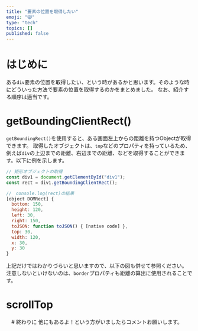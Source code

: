 ```yaml
---
title: "要素の位置を取得したい"
emoji: "😸"
type: "tech"
topics: []
published: false
---
```


# はじめに
ある`div`要素の位置を取得したい、という時があるかと思います。そのような時にどういった方法で要素の位置を取得するのかをまとめました。
なお、紹介する順序は適当です。

# getBoundingClientRect()
`getBoundingRect()`を使用すると、ある画面左上からの距離を持つObjectが取得できます。
取得したオブジェクトは、`top`などのプロパティを持っているため、例えば`div`の上辺までの距離、右辺までの距離、などを取得することができます。以下に例を示します。
```javascript
// 矩形オブジェクトの取得
const div1 = document.getElementById("div1");
const rect = div1.getBoundingClientRect();

//　console.log(rect)の結果
[object DOMRect] {
  bottom: 150,
  height: 120,
  left: 30,
  right: 150,
  toJSON: function toJSON() { [native code] },
  top: 30,
  width: 120,
  x: 30,
  y: 30
}
```
上記だけではわかりづらいと思いますので、以下の図も併せて参照ください。
注意しないといけないのは、`border`プロパティも距離の算出に使用されることです。


# scrollTop

　# 終わりに
 他にもあるよ！という方がいましたらコメントお願いします。